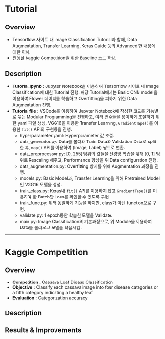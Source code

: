 # Tutorial

## Overview
+ Tensorflow 사이트 내 Image Classification Tutorial과 함께, Data Augmentation, Transfer Learning, Keras Guide 등의 Advanced 한 내용에 대한 이해.
+ 진행할 Kaggle Competition을 위한 Baseline 코드 작성.

## Description
+ **Tutorial.ipynb :** Jupyter Notebook을 이용하여 Tensorflow 사이트 내 Image Classification에 대한 Tutorial 진행. 해당 Tutorial에서는 Basic CNN model을 이용하여 Flower 데이터를 학습하고 Overfitting을 피하기 위한 Data Augmentation 진행.    
+ **Tutorial file :** VSCode를 이용하여 Jupyter Notebook에 작성한 코드를 기능별로 묶는 Modular Programming을 진행하고, 여러 변수들을 용이하게 조절하기 위한 yaml 파일 생성, VGG16을 이용한 Transfer Learning, `GradientTape()`를 이용한 `fit()` API의 구현등을 진행. 
  + hyperparameter.yaml: Hyperparameter 값 조절.
  + data_generator.py: Data를 불러와 Train Data와 Validation Data로 split한 후, `map()` API를 이용하여 (Image, Label) 쌍으로 변환. 
  + data_preprocessor.py: [0, 255] 범위의 값들을 신경망 학습을 위해 [0, 1] 범위로 Rescaling 해주고, Performance 향상을 위 Data configuration 진행.
  + data_augmentation.py: Overfitting 방지를 위해 Augmentation 과정을 진행.
  + models.py: Basic Model과, Transfer Learning을 위해 Pretrained Model인 VGG16 모델을 생성.
  + train_class.py: Keras내 `fit()` API를 이용하지 않고 `GradientTape()`를 이용하여 한 Batch당 Loss를 확인할 수 있도록 구현.
  + train_func.py: 위와 동일하게 기능을 하지만, class가 아닌 function으로 구현.
  + validate.py: 1 epoch동안 학습한 모델을 Validate.
  + main.py:  Image Classification의 기본과정으로, 위 Module을 이용하여 Data를 불러오고 모델을 학습시킴.

* * *

# Kaggle Competition
## Overview
+ **Competition :** Cassava Leaf Diease Classification
+ **Objective :** Classify each cassava image into four disease categories or a fifth category indicating a healthy leaf
+ **Evaluation :** Categorization accuracy

## Description

## Results & Improvements
